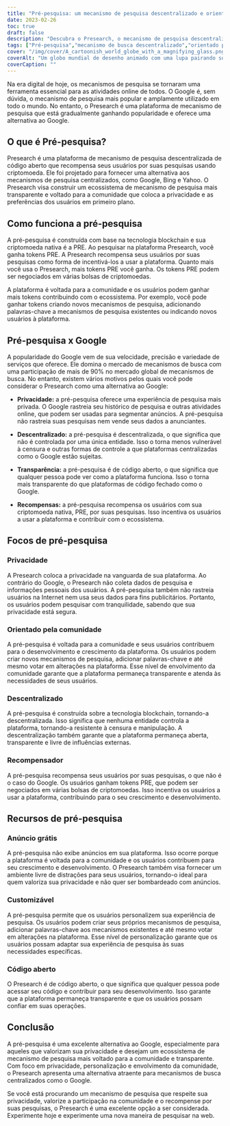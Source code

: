 ```yaml
---
title: "Pré-pesquisa: um mecanismo de pesquisa descentralizado e orientado para a comunidade"
date: 2023-02-26
toc: true
draft: false
description: "Descubra o Presearch, o mecanismo de pesquisa descentralizado e orientado pela comunidade que recompensa os usuários com criptomoedas e respeita sua privacidade."
tags: ["Pré-pesquisa","mecanismo de busca descentralizado","orientado para a comunidade","recompensas de criptomoeda","privacidade","alternativa ao Google","tecnologia blockchain","Código aberto","experiência de pesquisa personalizável","sem anúncios","Etiquetas otimizadas para SEO","ecossistema de mecanismo de pesquisa","privacidade na internet","mecanismo de busca transparente","pesquisas incentivadas","mercado global de mecanismos de pesquisa","cadeia de blocos","privacidade digital","privacidade online","descentralização"]
cover: "/img/cover/A_cartoonish_world_globe_with_a_magnifying_glass.png"
coverAlt: "Um globo mundial de desenho animado com uma lupa pairando sobre ele, simbolizando a plataforma Presearch como um mecanismo de busca descentralizado e orientado pela comunidade"
coverCaption: ""
---
```


Na era digital de hoje, os mecanismos de pesquisa se tornaram uma ferramenta essencial para as atividades online de todos. O Google é, sem dúvida, o mecanismo de pesquisa mais popular e amplamente utilizado em todo o mundo. No entanto, o Presearch é uma plataforma de mecanismo de pesquisa que está gradualmente ganhando popularidade e oferece uma alternativa ao Google.

## O que é Pré-pesquisa?

Presearch é uma plataforma de mecanismo de pesquisa descentralizada de código aberto que recompensa seus usuários por suas pesquisas usando criptomoeda. Ele foi projetado para fornecer uma alternativa aos mecanismos de pesquisa centralizados, como Google, Bing e Yahoo. O Presearch visa construir um ecossistema de mecanismo de pesquisa mais transparente e voltado para a comunidade que coloca a privacidade e as preferências dos usuários em primeiro plano.

## Como funciona a pré-pesquisa

A pré-pesquisa é construída com base na tecnologia blockchain e sua criptomoeda nativa é a PRE. Ao pesquisar na plataforma Presearch, você ganha tokens PRE. A Presearch recompensa seus usuários por suas pesquisas como forma de incentivá-los a usar a plataforma. Quanto mais você usa o Presearch, mais tokens PRE você ganha. Os tokens PRE podem ser negociados em várias bolsas de criptomoedas.

A plataforma é voltada para a comunidade e os usuários podem ganhar mais tokens contribuindo com o ecossistema. Por exemplo, você pode ganhar tokens criando novos mecanismos de pesquisa, adicionando palavras-chave a mecanismos de pesquisa existentes ou indicando novos usuários à plataforma.

## Pré-pesquisa x Google

A popularidade do Google vem de sua velocidade, precisão e variedade de serviços que oferece. Ele domina o mercado de mecanismos de busca com uma participação de mais de 90% no mercado global de mecanismos de busca. No entanto, existem vários motivos pelos quais você pode considerar o Presearch como uma alternativa ao Google:

- **Privacidade:** a pré-pesquisa oferece uma experiência de pesquisa mais privada. O Google rastreia seu histórico de pesquisa e outras atividades online, que podem ser usadas para segmentar anúncios. A pré-pesquisa não rastreia suas pesquisas nem vende seus dados a anunciantes.

- **Descentralizado:** a pré-pesquisa é descentralizada, o que significa que não é controlada por uma única entidade. Isso o torna menos vulnerável à censura e outras formas de controle a que plataformas centralizadas como o Google estão sujeitas.

- **Transparência:** a pré-pesquisa é de código aberto, o que significa que qualquer pessoa pode ver como a plataforma funciona. Isso o torna mais transparente do que plataformas de código fechado como o Google.

- **Recompensas:** a pré-pesquisa recompensa os usuários com sua criptomoeda nativa, PRE, por suas pesquisas. Isso incentiva os usuários a usar a plataforma e contribuir com o ecossistema.

## Focos de pré-pesquisa

### Privacidade

A Presearch coloca a privacidade na vanguarda de sua plataforma. Ao contrário do Google, o Presearch não coleta dados de pesquisa e informações pessoais dos usuários. A pré-pesquisa também não rastreia usuários na Internet nem usa seus dados para fins publicitários. Portanto, os usuários podem pesquisar com tranquilidade, sabendo que sua privacidade está segura.

### Orientado pela comunidade

A pré-pesquisa é voltada para a comunidade e seus usuários contribuem para o desenvolvimento e crescimento da plataforma. Os usuários podem criar novos mecanismos de pesquisa, adicionar palavras-chave e até mesmo votar em alterações na plataforma. Esse nível de envolvimento da comunidade garante que a plataforma permaneça transparente e atenda às necessidades de seus usuários.

### Descentralizado

A pré-pesquisa é construída sobre a tecnologia blockchain, tornando-a descentralizada. Isso significa que nenhuma entidade controla a plataforma, tornando-a resistente à censura e manipulação. A descentralização também garante que a plataforma permaneça aberta, transparente e livre de influências externas.

### Recompensador

A pré-pesquisa recompensa seus usuários por suas pesquisas, o que não é o caso do Google. Os usuários ganham tokens PRE, que podem ser negociados em várias bolsas de criptomoedas. Isso incentiva os usuários a usar a plataforma, contribuindo para o seu crescimento e desenvolvimento.

## Recursos de pré-pesquisa

### Anúncio grátis

A pré-pesquisa não exibe anúncios em sua plataforma. Isso ocorre porque a plataforma é voltada para a comunidade e os usuários contribuem para seu crescimento e desenvolvimento. O Presearch também visa fornecer um ambiente livre de distrações para seus usuários, tornando-o ideal para quem valoriza sua privacidade e não quer ser bombardeado com anúncios.

### Customizável

A pré-pesquisa permite que os usuários personalizem sua experiência de pesquisa. Os usuários podem criar seus próprios mecanismos de pesquisa, adicionar palavras-chave aos mecanismos existentes e até mesmo votar em alterações na plataforma. Esse nível de personalização garante que os usuários possam adaptar sua experiência de pesquisa às suas necessidades específicas.

### Código aberto

O Presearch é de código aberto, o que significa que qualquer pessoa pode acessar seu código e contribuir para seu desenvolvimento. Isso garante que a plataforma permaneça transparente e que os usuários possam confiar em suas operações.

## Conclusão

A pré-pesquisa é uma excelente alternativa ao Google, especialmente para aqueles que valorizam sua privacidade e desejam um ecossistema de mecanismo de pesquisa mais voltado para a comunidade e transparente. Com foco em privacidade, personalização e envolvimento da comunidade, o Presearch apresenta uma alternativa atraente para mecanismos de busca centralizados como o Google.

Se você está procurando um mecanismo de pesquisa que respeite sua privacidade, valorize a participação na comunidade e o recompense por suas pesquisas, o Presearch é uma excelente opção a ser considerada. Experimente hoje e experimente uma nova maneira de pesquisar na web.
